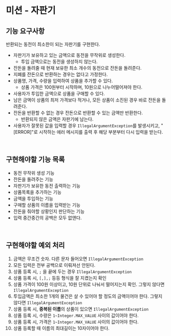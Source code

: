 # 미션 - 자판기

## 기능 요구사항

반환되는 동전이 최소한이 되는 자판기를 구현한다.

- 자판기가 보유하고 있는 금액으로 동전을 무작위로 생성한다.
   - 투입 금액으로는 동전을 생성하지 않는다.
- 잔돈을 돌려줄 때 현재 보유한 최소 개수의 동전으로 잔돈을 돌려준다.
- 지폐를 잔돈으로 반환하는 경우는 없다고 가정한다.
- 상품명, 가격, 수량을 입력하여 상품을 추가할 수 있다.
   - 상품 가격은 100원부터 시작하며, 10원으로 나누어떨어져야 한다.
- 사용자가 투입한 금액으로 상품을 구매할 수 있다.
- 남은 금액이 상품의 최저 가격보다 적거나, 모든 상품이 소진된 경우 바로 잔돈을 돌려준다.
- 잔돈을 반환할 수 없는 경우 잔돈으로 반환할 수 있는 금액만 반환한다.
   - 반환되지 않은 금액은 자판기에 남는다.
- 사용자가 잘못된 값을 입력할 경우 `IllegalArgumentException`를 발생시키고, "[ERROR]"로 시작하는 에러 메시지를 출력 후 해당 부분부터 다시 입력을 받는다.

<br>

## 구현해야할 기능 목록

- 동전 무작위 생성 기능
- 잔돈을 돌려주는 기능
- 자판기가 보유한 동전 출력하는 기능
- 상품목록을 추가하는 기능
- 금액을 투입하는 기능
- 구매할 상품의 이름을 입력받는 기능
- 잔돈을 줘야할 상황인지 판단하는 기능
- 입력 중간중간의 공백은 모두 없앤다.

<br>

## 구현해야할 예외 처리

1. 금액은 무조건 숫자. 다른 문자 들어오면 `IllegalArgumentException`
2. 모든 입력은 전부 공백으로 이뤄져선 안된다.
3. 상품 등록 시, `;` 을 끝에 두는 경우 `IllegalArgumentException`
4. 상품 등록 시, `[,],;` 등등 형식을 잘 지켰는지 확인
5. 상품 가격이 100원 이상이고, 10원 단위로 나눠서 떨어지는지 확인. 그렇지 않다면 `IllegalArgumentException`
6. 투입금액은 최소한 1개의 물건은 살 수 있어야 할 정도의 금액이어야 한다. 그렇지 않다면 `IllegalArgumentException`
7. 상품 등록 시, **중복된 이름**의 상품이 있으면 `IllegalArgumentException`
8. 상품 등록 시, 수량은 `1~Integer.MAX_VALUE` 사이의 값이어야 한다.
9. 상품 등록 시, 가격은 `1~Integer.MAX_VALUE` 사이의 값이어야 한다. 
10. 상품 등록할 때 이름의 최대길이는 10자이어야 한다.

<br>
